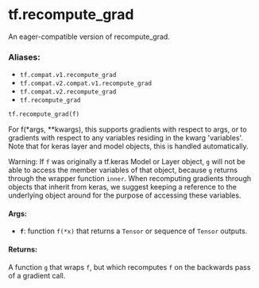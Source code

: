 <div itemscope itemtype="http://developers.google.com/ReferenceObject">
<meta itemprop="name" content="tf.recompute_grad" />
<meta itemprop="path" content="Stable" />
</div>

# tf.recompute_grad

An eager-compatible version of recompute_grad.

### Aliases:

* `tf.compat.v1.recompute_grad`
* `tf.compat.v2.compat.v1.recompute_grad`
* `tf.compat.v2.recompute_grad`
* `tf.recompute_grad`

``` python
tf.recompute_grad(f)
```

<!-- Placeholder for "Used in" -->

For f(*args, **kwargs), this supports gradients with respect to args, or to
gradients with respect to any variables residing in the kwarg 'variables'.
Note that for keras layer and model objects, this is handled automatically.

Warning: If `f` was originally a tf.keras Model or Layer object, `g` will not
be able to access the member variables of that object, because `g` returns
through the wrapper function `inner`.  When recomputing gradients through
objects that inherit from keras, we suggest keeping a reference to the
underlying object around for the purpose of accessing these variables.

#### Args:


* <b>`f`</b>: function `f(*x)` that returns a `Tensor` or sequence of `Tensor` outputs.


#### Returns:

A function `g` that wraps `f`, but which recomputes `f` on the backwards
pass of a gradient call.
